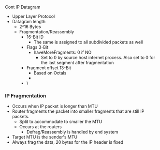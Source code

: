 Cont IP Datagram

- Upper Layer Protocol
- Datagram length
	- 2^16 Bytes
	- Fragmentation/Reassembly
		- 16-Bit ID
			- The same is assigned to all subdivided packets as well
		- Flags 3-Bit
			- haveMoreFragments: 0 if NO
				- Set to 0 by source host internet process. Also set to 0 for the last segment after fragmentation
		- Fragment offset 13-Bit
			- Based on Octals
			- 
		- \
### IP Fragmentation
- Occurs when IP packet is longer than MTU 
- Router fragments the packet into smaller fragments that are still IP packets.
	- Split to accommodate to smaller the MTU
	- Occurs at the routers
		- Defrag/Reassembly is handled by end system
- Target MTU is the sender's MTU
- Always frag the data, 20 bytes for the IP header is fixed
